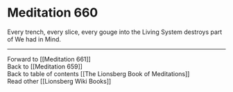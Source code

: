 # Meditation 660

Every trench, every slice, every gouge into the Living System destroys part of We had in Mind. 

___

Forward to [[Meditation 661]]   
Back to [[Meditation 659]]  
Back to table of contents [[The Lionsberg Book of Meditations]]  
Read other [[Lionsberg Wiki Books]] 


